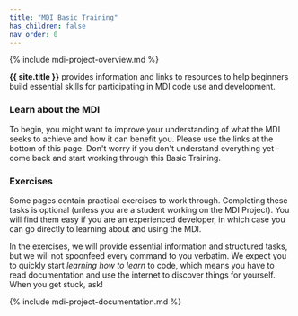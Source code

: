 ```yaml
---
title: "MDI Basic Training"
has_children: false
nav_order: 0
---
```

<!--- edit the title above with the short name of your repository, 
      e.g, "My Pipelines", which will appear on the menu tab item -->

<!-- please do not alter the next line -->
{% include mdi-project-overview.md %}


**{{ site.title }}** provides information and links to resources to 
help beginners build essential skills for participating in MDI code 
use and  development.

### Learn about the MDI

To begin, you might want to improve your understanding of what the
MDI seeks to achieve and how it can benefit you. 
Please use the links at the bottom of this page. 
Don't worry if you don't understand everything yet - come back and start 
working through this Basic Training.

### Exercises

Some pages contain practical exercises to work through. 
Completing these tasks is optional (unless you are a student working on the 
MDI Project). You will find them easy if you 
are an experienced developer, in which case you can go directly to 
learning about and using the MDI.

In the exercises, we will provide essential information and structured
tasks, but we will not spoonfeed every command to you verbatim.
We expect you to quickly start _learning how to learn_ to code, 
which means you have to read documentation and use the internet
to discover things for yourself. When you get stuck, ask!

<!-- please do not alter the next line -->
{% include mdi-project-documentation.md %}
